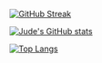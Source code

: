 [![GitHub Streak](https://streak-stats.demolab.com?user=judemdonahue&theme=react)](https://git.io/streak-stats)

[![Jude's GitHub stats](https://github-readme-stats.vercel.app/api?username=judemdonahue&theme=react)](https://github.com/judemdonahue/github-readme-stats)

[![Top Langs](https://github-readme-stats.vercel.app/api/top-langs/?username=judemdonahue&layout=compact&theme=react)](https://github.com/judemdonahue/github-readme-stats)
